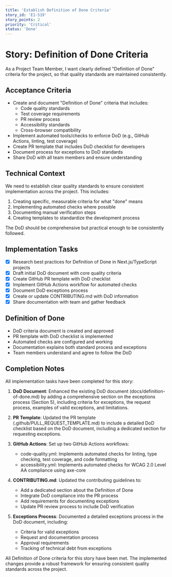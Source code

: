 ```yaml
---
title: 'Establish Definition of Done Criteria'
story_id: 'E1-S19'
story_points: 2
priority: 'Critical'
status: 'Done'
---
```


# Story: Definition of Done Criteria

As a Project Team Member, I want clearly defined "Definition of Done" criteria for the project, so that quality standards are maintained consistently.

## Acceptance Criteria

- Create and document "Definition of Done" criteria that includes:
  - Code quality standards
  - Test coverage requirements
  - PR review process
  - Accessibility standards
  - Cross-browser compatibility
- Implement automated tools/checks to enforce DoD (e.g., GitHub Actions, linting, test coverage)
- Create PR template that includes DoD checklist for developers
- Document process for exceptions to DoD standards
- Share DoD with all team members and ensure understanding

## Technical Context

We need to establish clear quality standards to ensure consistent implementation across the project. This includes:

1. Creating specific, measurable criteria for what "done" means
2. Implementing automated checks where possible
3. Documenting manual verification steps
4. Creating templates to standardize the development process

The DoD should be comprehensive but practical enough to be consistently followed.

## Implementation Tasks

- [x] Research best practices for Definition of Done in Next.js/TypeScript projects
- [x] Draft initial DoD document with core quality criteria
- [x] Create GitHub PR template with DoD checklist
- [x] Implement GitHub Actions workflow for automated checks
- [x] Document DoD exceptions process
- [x] Create or update CONTRIBUTING.md with DoD information
- [x] Share documentation with team and gather feedback

## Definition of Done

- DoD criteria document is created and approved
- PR template with DoD checklist is implemented
- Automated checks are configured and working
- Documentation explains both standard process and exceptions
- Team members understand and agree to follow the DoD

## Completion Notes

All implementation tasks have been completed for this story:

1. **DoD Document**: Enhanced the existing DoD document (docs/definition-of-done.md) by adding a comprehensive section on the exceptions process (Section 5), including criteria for exceptions, the request process, examples of valid exceptions, and limitations.

2. **PR Template**: Updated the PR template (.github/PULL_REQUEST_TEMPLATE.md) to include a detailed DoD checklist based on the DoD document, including a dedicated section for requesting exceptions.

3. **GitHub Actions**: Set up two GitHub Actions workflows:

   - code-quality.yml: Implements automated checks for linting, type checking, test coverage, and code formatting
   - accessibility.yml: Implements automated checks for WCAG 2.0 Level AA compliance using axe-core

4. **CONTRIBUTING.md**: Updated the contributing guidelines to:

   - Add a dedicated section about the Definition of Done
   - Integrate DoD compliance into the PR process
   - Add requirements for documenting exceptions
   - Update PR review process to include DoD verification

5. **Exceptions Process**: Documented a detailed exceptions process in the DoD document, including:
   - Criteria for valid exceptions
   - Request and documentation process
   - Approval requirements
   - Tracking of technical debt from exceptions

All Definition of Done criteria for this story have been met. The implemented changes provide a robust framework for ensuring consistent quality standards across the project.
